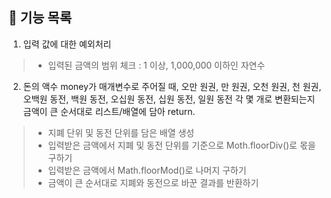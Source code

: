 ## 📝 기능 목록
1. 입력 값에 대한 예외처리
> - 입력된 금액의 범위 체크 : 1 이상, 1,000,000 이하인 자연수

2. 돈의 액수 money가 매개변수로 주어질 때, 오만 원권, 만 원권, 오천 원권, 천 원권, 오백원 동전, 백원 동전, 오십원 동전, 십원 동전, 일원 동전 각 몇 개로 변환되는지 금액이 큰 순서대로 리스트/배열에 담아 return.
> - 지폐 단위 및 동전 단위를 담은 배열 생성
> - 입력받은 금액에서 지폐 및 동전 단위를 기준으로 Moth.floorDiv()로 몫을 구하기
> - 입력받은 금액에서 Math.floorMod()로 나머지 구하기
> - 금액이 큰 순서대로 지폐와 동전으로 바꾼 결과를 반환하기
